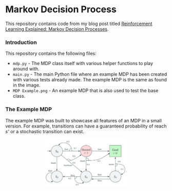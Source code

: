 # Markov Decision Process
This repository contains code from my blog post titled [Reinforcement Learning Explained: Markov Decision Processes](https://www.daniel-bethell.dev/reinforcement-learning/reinforcement-learning-explained-markov-decision-processes).

### Introduction
This repository contains the following files:
* `mdp.py` - The MDP class itself with various helper functions to play around with.
* `main.py` - The main Python file where an example MDP has been created with various tests already made. The example MDP is the same as found in the image.
* `MDP Example.png` - An example MDP that is also used to test the base class.

### The Example MDP
The example MDP was built to showcase all features of an MDP in a small version. For example, transitions can have a guaranteed probability of reach *s'* or a stochastic transition can exist.

<p align = 'center'>
<img src = 'https://github.com/team-daniel/Markov-Decision-Process/blob/master/MDP%20Example.png?raw=true' width="50%">
</p>
